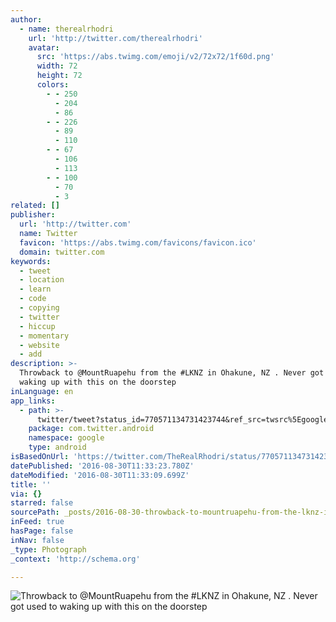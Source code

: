 ```yaml
---
author:
  - name: therealrhodri
    url: 'http://twitter.com/therealrhodri'
    avatar:
      src: 'https://abs.twimg.com/emoji/v2/72x72/1f60d.png'
      width: 72
      height: 72
      colors:
        - - 250
          - 204
          - 86
        - - 226
          - 89
          - 110
        - - 67
          - 106
          - 113
        - - 100
          - 70
          - 3
related: []
publisher:
  url: 'http://twitter.com'
  name: Twitter
  favicon: 'https://abs.twimg.com/favicons/favicon.ico'
  domain: twitter.com
keywords:
  - tweet
  - location
  - learn
  - code
  - copying
  - twitter
  - hiccup
  - momentary
  - website
  - add
description: >-
  Throwback to @MountRuapehu from the #LKNZ in Ohakune, NZ . Never got used to
  waking up with this on the doorstep
inLanguage: en
app_links:
  - path: >-
      twitter/tweet?status_id=770571134731423744&ref_src=twsrc%5Egoogle%7Ctwcamp%5Eandroidseo%7Ctwgr%5Estatus%7Ctwterm%5E770571134731423744
    package: com.twitter.android
    namespace: google
    type: android
isBasedOnUrl: 'https://twitter.com/TheRealRhodri/status/770571134731423744'
datePublished: '2016-08-30T11:33:23.780Z'
dateModified: '2016-08-30T11:33:09.699Z'
title: ''
via: {}
starred: false
sourcePath: _posts/2016-08-30-throwback-to-mountruapehu-from-the-lknz-in-ohakune-nz--n.md
inFeed: true
hasPage: false
inNav: false
_type: Photograph
_context: 'http://schema.org'

---
```

![Throwback to @MountRuapehu from the #LKNZ in Ohakune, NZ . Never got used to waking up with this on the doorstep](https://pbs.twimg.com/media/CrGeFu2XgAAW8Vf.jpg:large)